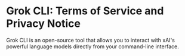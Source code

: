 # Grok CLI: Terms of Service and Privacy Notice

Grok CLI is an open-source tool that allows you to interact with xAI's powerful language models directly from your command-line interface.
